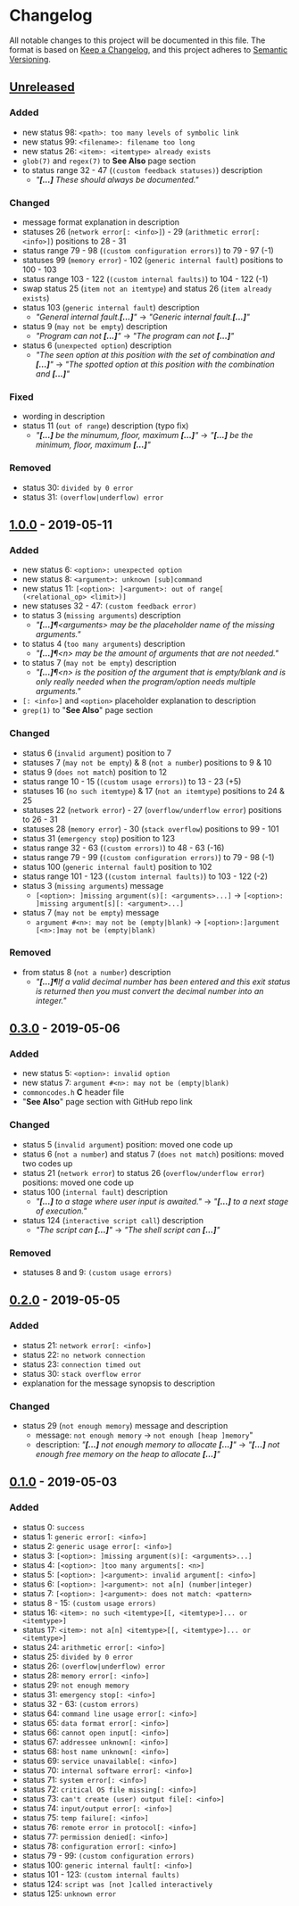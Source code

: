 <!-- markdownlint-disable MD024 -->

# Changelog #

All notable changes to this project will be documented in this file.
The format is based on [Keep a Changelog](https://keepachangelog.com/en/1.0.0/),
and this project adheres to [Semantic Versioning](https://semver.org/spec/v2.0.0.html).

## [Unreleased] ##

[Unreleased]: https://github.com/mfederczuk/commoncodes/compare/v1.0.0...develop

### Added ###

* new status 98: `<path>: too many levels of symbolic link`
* new status 99: `<filename>: filename too long`
* new status 26: `<item>: <itemtype> already exists`
* `glob(7)` and `regex(7)` to **See Also** page section
* to status range 32 - 47 (`(custom feedback statuses)`) description
  * _"**[...]** These should always be documented."_

### Changed ###

* message format explanation in description
* statuses 26 (`network error[: <info>]`) - 29 (`arithmetic error[: <info>]`)
  positions to 28 - 31
* status range 79 - 98 (`(custom configuration errors)`) to 79 - 97 (-1)
* statuses 99 (`memory error`) - 102 (`generic internal fault`) positions to
  100 - 103
* status range 103 - 122 (`(custom internal faults)`) to 104 - 122 (-1)
* swap status 25 (`item not an itemtype`) and status 26 (`item already exists`)
* status 103 (`generic internal fault`) description
  * _"General internal fault.**[...]**"_ → _"Generic internal fault.**[...]**"_
* status 9 (`may not be empty`) description
  * _"Program can not **[...]**"_ → _"The program can not **[...]**"_
* status 6 (`unexpected option`) description
  * _"The seen option at this position with the set of combination and **[...]**"_ →
     _"The spotted option at this position with the combination and **[...]**"_

### Fixed ###

* wording in description
* status 11 (`out of range`) description (typo fix)
  * _"**[...]** be the minumum, floor, maximum **[...]**"_ →
     _"**[...]** be the minimum, floor, maximum **[...]**"_

### Removed ###

* status 30: `divided by 0 error`
* status 31: `(overflow|underflow) error`

## [1.0.0] - 2019-05-11 ##

[1.0.0]: https://mfederczuk.github.io/commoncodes/v/0.3.0...1.0.0.html

### Added ###

* new status 6: `<option>: unexpected option`
* new status 8: `<argument>: unknown [sub]command`
* new status 11: `[<option>: ]<argument>: out of range[ (<relational_op> <limit>)]`
* new statuses 32 - 47: `(custom feedback error)`
* to status 3 (`missing arguments`) description
  * _"**[...]**¶&lt;arguments&gt; may be the placeholder name of the missing arguments."_
* to status 4 (`too many arguments`) description
  * _"**[...]**¶&lt;n&gt; may be the amount of arguments that are not needed."_
* to status 7 (`may not be empty`) description
  * _"**[...]**¶&lt;n&gt; is the position of the argument that is empty/blank and is only really needed when the program/option needs multiple arguments."_
* `[: <info>]` and `<option>` placeholder explanation to description
* `grep(1)` to "**See Also**" page section

### Changed ###

* status 6 (`invalid argument`) position to 7
* statuses 7 (`may not be empty`) & 8 (`not a number`) positions to 9 & 10
* status 9 (`does not match`) position to 12
* status range 10 - 15 (`(custom usage errors)`) to 13 - 23 (+5)
* statuses 16 (`no such itemtype`) & 17 (`not an itemtype`) positions to 24 & 25
* statuses 22 (`network error`) - 27 (`overflow/underflow error`) positions to
  26 - 31
* statuses 28 (`memory error`) - 30 (`stack overflow`) positions to 99 - 101
* status 31 (`emergency stop`) position to 123
* status range 32 - 63 (`(custom errors)`) to 48 - 63 (-16)
* status range 79 - 99 (`(custom configuration errors)`) to 79 - 98 (-1)
* status 100 (`generic internal fault`) position to 102
* status range 101 - 123 (`(custom internal faults)`) to 103 - 122 (-2)
* status 3 (`missing arguments`) message
  * `[<option>: ]missing argument(s)[: <arguments>...]` →
    `[<option>: ]missing argument[s][: <argument>...]`
* status 7 (`may not be empty`) message
  * `argument #<n>: may not be (empty|blank)` →
    `[<option>:]argument [<n>:]may not be (empty|blank)`

### Removed ###

* from status 8 (`not a number`) description
  * _"**[...]**¶If a valid decimal number has been entered and this exit status is returned then you must convert the decimal number into an integer."_

## [0.3.0] - 2019-05-06 ##

[0.3.0]: https://mfederczuk.github.io/commoncodes/v/0.2.0...0.3.0.html

### Added ###

* new status 5: `<option>: invalid option`
* new status 7: `argument #<n>: may not be (empty|blank)`
* `commoncodes.h` **C** header file
* "**See Also**" page section with GitHub repo link

### Changed ###

* status 5 (`invalid argument`) position: moved one code up
* status 6 (`not a number`) and status 7 (`does not match`) positions: moved two
  codes up
* status 21 (`network error`) to status 26 (`overflow/underflow error`) positions:
  moved one code up
* status 100 (`internal fault`) description
  * _"**[...]** to a stage where user input is awaited."_ →
    _"**[...]** to a next stage of execution."_
* status 124 (`interactive script call`) description
  * _"The script can **[...]**"_ → _"The shell script can **[...]**"_

### Removed ###

* statuses 8 and 9: `(custom usage errors)`

## [0.2.0] - 2019-05-05 ##

[0.2.0]: https://mfederczuk.github.io/commoncodes/v/0.1.0...0.2.0.html

### Added ###

* status 21: `network error[: <info>]`
* status 22: `no network connection`
* status 23: `connection timed out`
* status 30: `stack overflow error`
* explanation for the message synopsis to description

### Changed ###

* status 29 (`not enough memory`) message and description
  * message: `not enough memory` → `not enough [heap ]memory`"
  * description: _"**[...]** not enough memory to allocate **[...]**"_ →
    _"**[...]** not enough free memory on the heap to allocate **[...]**"_

## [0.1.0] - 2019-05-03 ##

[0.1.0]: https://mfederczuk.github.io/commoncodes/v/0.1.0.html

### Added ###

* status 0: `success`
* status 1: `generic error[: <info>]`
* status 2: `generic usage error[: <info>]`
* status 3: `[<option>: ]missing argument(s)[: <arguments>...]`
* status 4: `[<option>: ]too many arguments[: <n>]`
* status 5: `[<option>: ]<argument>: invalid argument[: <info>]`
* status 6: `[<option>: ]<argument>: not a[n] (number|integer)`
* status 7: `[<option>: ]<argument>: does not match: <pattern>`
* status 8 - 15: `(custom usage errors)`
* status 16: `<item>: no such <itemtype>[[, <itemtype>]... or <itemtype>]`
* status 17: `<item>: not a[n] <itemtype>[[, <itemtype>]... or <itemtype>]`
* status 24: `arithmetic error[: <info>]`
* status 25: `divided by 0 error`
* status 26: `(overflow|underflow) error`
* status 28: `memory error[: <info>]`
* status 29: `not enough memory`
* status 31: `emergency stop[: <info>]`
* status 32 - 63: `(custom errors)`
* status 64: `command line usage error[: <info>]`
* status 65: `data format error[: <info>]`
* status 66: `cannot open input[: <info>]`
* status 67: `addressee unknown[: <info>]`
* status 68: `host name unknown[: <info>]`
* status 69: `service unavailable[: <info>]`
* status 70: `internal software error[: <info>]`
* status 71: `system error[: <info>]`
* status 72: `critical OS file missing[: <info>]`
* status 73: `can't create (user) output file[: <info>]`
* status 74: `input/output error[: <info>]`
* status 75: `temp failure[: <info>]`
* status 76: `remote error in protocol[: <info>]`
* status 77: `permission denied[: <info>]`
* status 78: `configuration error[: <info>]`
* status 79 - 99: `(custom configuration errors)`
* status 100: `generic internal fault[: <info>]`
* status 101 - 123: `(custom internal faults)`
* status 124: `script was [not ]called interactively`
* status 125: `unknown error`
